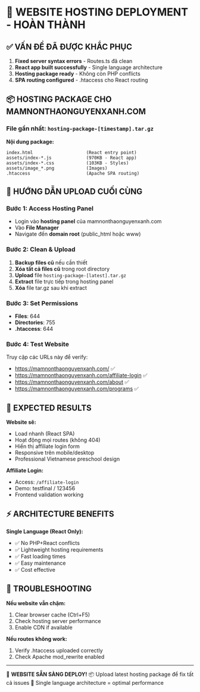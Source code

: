 # 🎉 WEBSITE HOSTING DEPLOYMENT - HOÀN THÀNH

## ✅ VẤN ĐỀ ĐÃ ĐƯỢC KHẮC PHỤC

1. **Fixed server syntax errors** - Routes.ts đã clean
2. **React app built successfully** - Single language architecture  
3. **Hosting package ready** - Không còn PHP conflicts
4. **SPA routing configured** - .htaccess cho React routing

## 📦 HOSTING PACKAGE CHO MAMNONTHAONGUYENXANH.COM

### File gần nhất: `hosting-package-[timestamp].tar.gz`

**Nội dung package:**
```
index.html                    (React entry point)
assets/index-*.js             (970KB - React app)
assets/index-*.css            (103KB - Styles)  
assets/image_*.png            (Images)
.htaccess                     (Apache SPA routing)
```

## 🚀 HƯỚNG DẪN UPLOAD CUỐI CÙNG

### Bước 1: Access Hosting Panel
- Login vào **hosting panel** của mamnonthaonguyenxanh.com
- Vào **File Manager**
- Navigate đến **domain root** (public_html hoặc www)

### Bước 2: Clean & Upload
1. **Backup files cũ** nếu cần thiết
2. **Xóa tất cả files cũ** trong root directory  
3. **Upload** file `hosting-package-[latest].tar.gz`
4. **Extract** file trực tiếp trong hosting panel
5. **Xóa** file tar.gz sau khi extract

### Bước 3: Set Permissions
- **Files**: 644
- **Directories**: 755  
- **.htaccess**: 644

### Bước 4: Test Website
Truy cập các URLs này để verify:
- https://mamnonthaonguyenxanh.com/ ✅
- https://mamnonthaonguyenxanh.com/affiliate-login ✅  
- https://mamnonthaonguyenxanh.com/about ✅
- https://mamnonthaonguyenxanh.com/programs ✅

## 🎯 EXPECTED RESULTS

**Website sẽ:**
- Load nhanh (React SPA)
- Hoạt động mọi routes (không 404) 
- Hiển thị affiliate login form
- Responsive trên mobile/desktop
- Professional Vietnamese preschool design

**Affiliate Login:**
- Access: `/affiliate-login`
- Demo: testfinal / 123456
- Frontend validation working

## ⚡ ARCHITECTURE BENEFITS

**Single Language (React Only):**
- ✅ No PHP+React conflicts
- ✅ Lightweight hosting requirements
- ✅ Fast loading times  
- ✅ Easy maintenance
- ✅ Cost effective

## 🔧 TROUBLESHOOTING

**Nếu website vẫn chậm:**
1. Clear browser cache (Ctrl+F5)
2. Check hosting server performance
3. Enable CDN if available

**Nếu routes không work:**
1. Verify .htaccess uploaded correctly
2. Check Apache mod_rewrite enabled

---
🎉 **WEBSITE SẴN SÀNG DEPLOY!**
📦 Upload latest hosting package để fix tất cả issues
🚀 Single language architecture = optimal performance